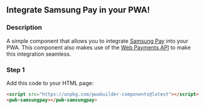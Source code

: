 <div id="headerDiv">

## Integrate Samsung Pay in your PWA!

</div>

<div id="contentContainer">
<div id="leftSide">
  
### Description
A simple component that allows you to integrate [Samsung Pay](https://www.samsung.com/us/samsung-pay/) into your PWA. This component also makes use of the [Web Payments API](https://medium.com/samsung-internet-dev/how-to-accept-samsung-pay-on-your-website-using-web-payments-c2fcd4d26c02) to make this integration seamless.
</div>

<div id="rightSide">

### Step 1

Add this code to your HTML page: 

<div class="codeBlockHeader">
  <copy-button codeurl="https://raw.githubusercontent.com/pwa-builder/pwabuilder-snippits/demo/src/samsungPay/samsungPay.html">
  </copy-button>
</div>

<div class="codeBlock">

```html
<script src="https://unpkg.com/pwabuilder-components@latest"></script>
<pwb-samsungpay></pwb-samsungpay>
```

</div>
</div>
